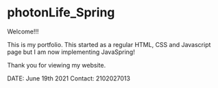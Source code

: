 # photonLife_Spring

Welcome!!!

This is my portfolio. This started as a regular HTML, CSS and Javascript page but I am now implementing JavaSpring! 

Thank you for viewing my website. 

DATE: June 19th 2021
Contact: 2102027013
